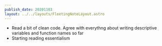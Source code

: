 ```yaml
---
publish_date: 20201103
layout: ../../layouts/FleetingNoteLayout.astro
---
```

- Read a bit of clean code. Agree with everythng about writing descriptive variables and function names so far
- Starting reading essentialism
